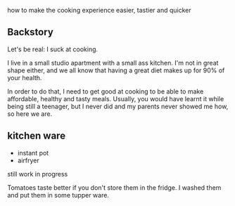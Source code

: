 how to make the cooking experience easier, tastier and quicker

## Backstory

Let's be real: I suck at cooking.

I live in a small studio apartment with a small ass kitchen.
I'm not in great shape either, and we all know that having a great diet makes up for 90% of your health. 

In order to do that, I need to get good at cooking to be able to make affordable, healthy and tasty meals. Usually, you would have learnt it while being still a teenager, but I never did and my parents never showed me how, so here we are.

## kitchen ware

- instant pot
- airfryer

still work in progress

Tomatoes taste better if you don't store them in the fridge. I washed them and put them in some tupper ware.